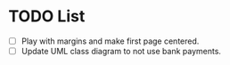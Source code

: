 # TODO List

- [ ] Play with margins and make first page centered.
- [ ] Update UML class diagram to not use bank payments.